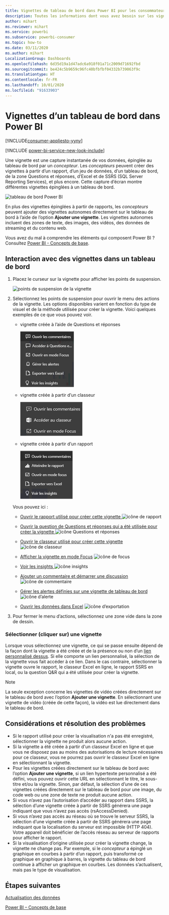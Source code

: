 ```yaml
---
title: Vignettes de tableau de bord dans Power BI pour les consommateurs
description: Toutes les informations dont vous avez besoin sur les vignettes de tableau de bord dans Power BI pour les consommateurs. Cela inclut les vignettes créées à partir de SQL Server Reporting Services (SSRS).
author: mihart
ms.reviewer: mihart
ms.service: powerbi
ms.subservice: powerbi-consumer
ms.topic: how-to
ms.date: 03/11/2020
ms.author: mihart
LocalizationGroup: Dashboards
ms.openlocfilehash: 6d35d19a1d47adc6a918f01a71c2009d71692fbd
ms.sourcegitcommit: be424c5b9659c96fc40bfbfbf04332b739063f9c
ms.translationtype: HT
ms.contentlocale: fr-FR
ms.lasthandoff: 10/01/2020
ms.locfileid: "91633903"
---
```

# <a name="dashboard-tiles-in-power-bi"></a>Vignettes d’un tableau de bord dans Power BI

[!INCLUDE[consumer-appliesto-yyny](../includes/consumer-appliesto-ynny.md)]

[!INCLUDE [power-bi-service-new-look-include](../includes/power-bi-service-new-look-include.md)]

Une vignette est une capture instantanée de vos données, épinglée au tableau de bord par un *concepteur*. Les *concepteurs* peuvent créer des vignettes à partir d’un rapport, d’un jeu de données, d’un tableau de bord, de la zone Questions et réponses, d’Excel et de SSRS (SQL Server Reporting Services), et plus encore.  Cette capture d’écran montre différentes vignettes épinglées à un tableau de bord.

![tableau de bord Power BI](./media/end-user-tiles/power-bi-dash.png)


En plus des vignettes épinglées à partir de rapports, les *concepteurs* peuvent ajouter des vignettes autonomes directement sur le tableau de bord à l’aide de l’option **Ajouter une vignette**. Les vignettes autonomes incluent des zones de texte, des images, des vidéos, des données de streaming et du contenu web.

Vous avez du mal à comprendre les éléments qui composent Power BI ?  Consultez [Power BI - Concepts de base](end-user-basic-concepts.md).


## <a name="interacting-with-tiles-on-a-dashboard"></a>Interaction avec des vignettes dans un tableau de bord

1. Placez le curseur sur la vignette pour afficher les points de suspension.
   
    ![points de suspension de la vignette](./media/end-user-tiles/ellipses_new.png)
2. Sélectionnez les points de suspension pour ouvrir le menu des actions de la vignette. Les options disponibles varient en fonction du type de visuel et de la méthode utilisée pour créer la vignette. Voici quelques exemples de ce que vous pouvez voir.

    - vignette créée à l’aide de Questions et réponses
   
        ![Capture d’écran montrant le menu avec six options.](./media/end-user-tiles/power-bi-options-1.png)

    - vignette créée à partir d’un classeur
   
        ![Capture d’écran montrant le menu avec trois options.](./media/end-user-tiles/power-bi-options-2.png)

    - vignette créée à partir d’un rapport
   
        ![Capture d’écran montrant le menu avec cinq options.](./media/end-user-tiles/power-bi-options-3.png)
   
    Vous pouvez ici :
   
   * [Ouvrir le rapport utilisé pour créer cette vignette ](end-user-reports.md) ![icône de rapport](./media/end-user-tiles/chart-icon.jpg)  
   
   * [Ouvrir la question de Questions et réponses qui a été utilisée pour créer la vignette ](end-user-reports.md) ![icône Questions et réponses](./media/end-user-tiles/qna-icon.png)  
   

   * [Ouvrir le classeur utilisé pour créer cette vignette ](end-user-reports.md) ![icône de classeur](./media/end-user-tiles/power-bi-open-worksheet.png)  
   * [Afficher la vignette en mode Focus](end-user-focus.md) ![icône de focus](./media/end-user-tiles/fullscreen-icon.jpg)  
   * [Voir les insights ](end-user-insights.md) ![icône insights](./media/end-user-tiles/power-bi-insights.png)
   * [Ajouter un commentaire et démarrer une discussion](end-user-comment.md) ![icône de commentaire](./media/end-user-tiles/comment-icons.png)
   * [Gérer les alertes définies sur une vignette de tableau de bord](end-user-alerts.md) ![icône d’alerte](./media/end-user-tiles/power-bi-alert-icon.png)
   * [Ouvrir les données dans Excel](end-user-export.md) ![icône d’exportation](./media/end-user-tiles/power-bi-export-icon.png)


3. Pour fermer le menu d’actions, sélectionnez une zone vide dans la zone de dessin.

### <a name="select-click-a-tile"></a>Sélectionner (cliquer sur) une vignette
Lorsque vous sélectionnez une vignette, ce qui se passe ensuite dépend de la façon dont la vignette a été créée et de la présence ou non d’un [lien personnalisé dessus](../create-reports/service-dashboard-edit-tile.md). Si elle comporte un lien personnalisé, la sélection de la vignette vous fait accéder à ce lien. Dans le cas contraire, sélectionner la vignette ouvre le rapport, le classeur Excel en ligne, le rapport SSRS en local, ou la question Q&R qui a été utilisée pour créer la vignette.

> [!NOTE]
> La seule exception concerne les vignettes de vidéo créées directement sur le tableau de bord avec l’option **Ajouter une vignette**. En sélectionnant une vignette de vidéo (créée de cette façon), la vidéo est lue directement dans le tableau de bord.   
> 
> 

## <a name="considerations-and-troubleshooting"></a>Considérations et résolution des problèmes
* Si le rapport utilisé pour créer la visualisation n'a pas été enregistré, sélectionner la vignette ne produit alors aucune action.
* Si la vignette a été créée à partir d'un classeur Excel en ligne et que vous ne disposez pas au moins des autorisations de lecture nécessaires pour ce classeur, vous ne pourrez pas ouvrir le classeur Excel en ligne en sélectionnant la vignette.
* Pour les vignettes créées directement sur le tableau de bord avec l’option **Ajouter une vignette**, si un lien hypertexte personnalisé a été défini, vous pouvez ouvrir cette URL en sélectionnant le titre, le sous-titre et/ou la vignette.  Sinon, par défaut, la sélection d’une de ces vignettes créées directement sur le tableau de bord pour une image, du code web ou une zone de texte ne produit aucune action.
* Si vous n’avez pas l’autorisation d’accéder au rapport dans SSRS, la sélection d’une vignette créée à partir de SSRS générera une page indiquant que vous n’avez pas accès (rsAccessDenied).
* Si vous n’avez pas accès au réseau où se trouve le serveur SSRS, la sélection d’une vignette créée à partir de SSRS générera une page indiquant que la localisation du serveur est impossible (HTTP 404). Votre appareil doit bénéficier de l’accès réseau au serveur de rapports pour afficher le rapport.
* Si la visualisation d’origine utilisée pour créer la vignette change, la vignette ne change pas.  Par exemple, si le *concepteur* a épinglé un graphique en courbes à partir d’un rapport, puis transformé ce graphique en graphique à barres, la vignette du tableau de bord continue à afficher un graphique en courbes. Les données s’actualisent, mais pas le type de visualisation.

## <a name="next-steps"></a>Étapes suivantes
[Actualisation des données](../connect-data/refresh-data.md)

[Power BI – Concepts de base](end-user-basic-concepts.md)


